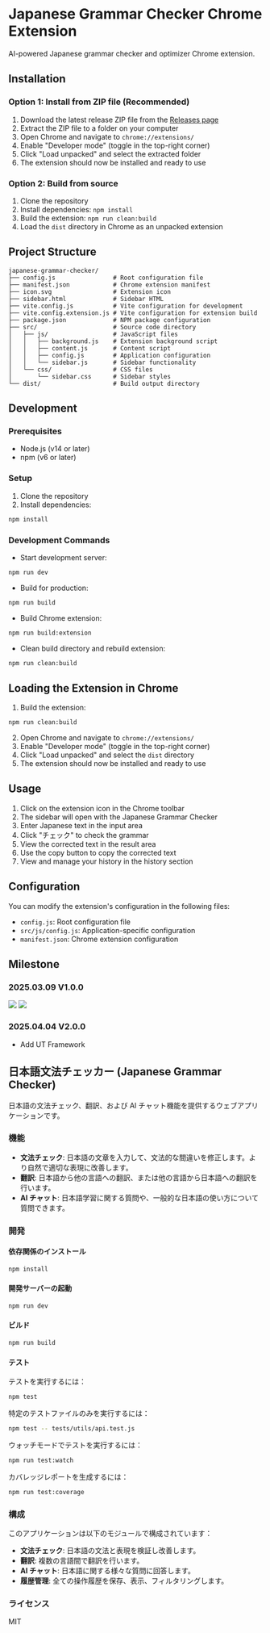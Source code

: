 # Japanese Grammar Checker Chrome Extension

AI-powered Japanese grammar checker and optimizer Chrome extension.

## Installation

### Option 1: Install from ZIP file (Recommended)

1. Download the latest release ZIP file from the [Releases page](https://github.com/macshion/japanese-grammar-checker/releases)
2. Extract the ZIP file to a folder on your computer
3. Open Chrome and navigate to `chrome://extensions/`
4. Enable "Developer mode" (toggle in the top-right corner)
5. Click "Load unpacked" and select the extracted folder
6. The extension should now be installed and ready to use

### Option 2: Build from source

1. Clone the repository
2. Install dependencies: `npm install`
3. Build the extension: `npm run clean:build`
4. Load the `dist` directory in Chrome as an unpacked extension

## Project Structure

```
japanese-grammar-checker/
├── config.js                # Root configuration file
├── manifest.json            # Chrome extension manifest
├── icon.svg                 # Extension icon
├── sidebar.html             # Sidebar HTML
├── vite.config.js           # Vite configuration for development
├── vite.config.extension.js # Vite configuration for extension build
├── package.json             # NPM package configuration
├── src/                     # Source code directory
│   ├── js/                  # JavaScript files
│   │   ├── background.js    # Extension background script
│   │   ├── content.js       # Content script
│   │   ├── config.js        # Application configuration
│   │   └── sidebar.js       # Sidebar functionality
│   └── css/                 # CSS files
│       └── sidebar.css      # Sidebar styles
└── dist/                    # Build output directory
```

## Development

### Prerequisites

- Node.js (v14 or later)
- npm (v6 or later)

### Setup

1. Clone the repository
2. Install dependencies:

```bash
npm install
```

### Development Commands

- Start development server:

```bash
npm run dev
```

- Build for production:

```bash
npm run build
```

- Build Chrome extension:

```bash
npm run build:extension
```

- Clean build directory and rebuild extension:

```bash
npm run clean:build
```

## Loading the Extension in Chrome

1. Build the extension:

```bash
npm run clean:build
```

2. Open Chrome and navigate to `chrome://extensions/`
3. Enable "Developer mode" (toggle in the top-right corner)
4. Click "Load unpacked" and select the `dist` directory
5. The extension should now be installed and ready to use

## Usage

1. Click on the extension icon in the Chrome toolbar
2. The sidebar will open with the Japanese Grammar Checker
3. Enter Japanese text in the input area
4. Click "チェック" to check the grammar
5. View the corrected text in the result area
6. Use the copy button to copy the corrected text
7. View and manage your history in the history section

## Configuration

You can modify the extension's configuration in the following files:

- `config.js`: Root configuration file
- `src/js/config.js`: Application-specific configuration
- `manifest.json`: Chrome extension configuration

## Milestone

### 2025.03.09 V1.0.0

![](release/v1.0.0/index.png)
![](release/v1.0.0/grammar%20check.png)

### 2025.04.04 V2.0.0

- Add UT Framework

## 日本語文法チェッカー (Japanese Grammar Checker)

日本語の文法チェック、翻訳、および AI チャット機能を提供するウェブアプリケーションです。

### 機能

- **文法チェック**: 日本語の文章を入力して、文法的な間違いを修正します。より自然で適切な表現に改善します。
- **翻訳**: 日本語から他の言語への翻訳、または他の言語から日本語への翻訳を行います。
- **AI チャット**: 日本語学習に関する質問や、一般的な日本語の使い方について質問できます。

### 開発

#### 依存関係のインストール

```bash
npm install
```

#### 開発サーバーの起動

```bash
npm run dev
```

#### ビルド

```bash
npm run build
```

#### テスト

テストを実行するには：

```bash
npm test
```

特定のテストファイルのみを実行するには：

```bash
npm test -- tests/utils/api.test.js
```

ウォッチモードでテストを実行するには：

```bash
npm run test:watch
```

カバレッジレポートを生成するには：

```bash
npm run test:coverage
```

### 構成

このアプリケーションは以下のモジュールで構成されています：

- **文法チェック**: 日本語の文法と表現を検証し改善します。
- **翻訳**: 複数の言語間で翻訳を行います。
- **AI チャット**: 日本語に関する様々な質問に回答します。
- **履歴管理**: 全ての操作履歴を保存、表示、フィルタリングします。

### ライセンス

MIT
